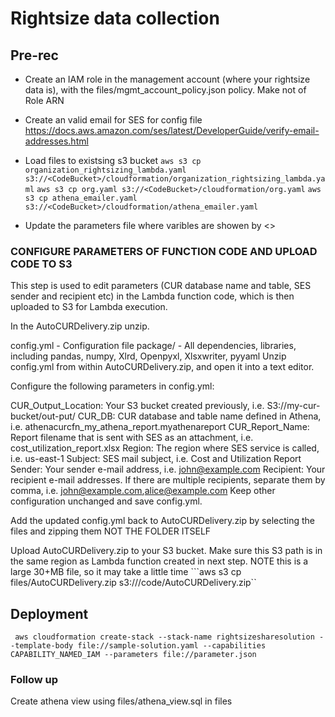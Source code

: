 # Rightsize data collection

## Pre-rec

* Create an IAM role in the management account (where your rightsize data is), with the files/mgmt_account_policy.json policy. Make not of Role ARN
* Create an valid email for SES for config file https://docs.aws.amazon.com/ses/latest/DeveloperGuide/verify-email-addresses.html
* Load files to existsing s3 bucket <CodeBucket>
```aws s3 cp organization_rightsizing_lambda.yaml s3://<CodeBucket>/cloudformation/organization_rightsizing_lambda.yaml```
```aws s3 cp org.yaml s3://<CodeBucket>/cloudformation/org.yaml```
```aws s3 cp athena_emailer.yaml s3://<CodeBucket>/cloudformation/athena_emailer.yaml```

* Update the parameters file where varibles are showen by <>


### CONFIGURE PARAMETERS OF FUNCTION CODE AND UPLOAD CODE TO S3

This step is used to edit parameters (CUR database name and table, SES sender and recipient etc) in the Lambda function code, which is then uploaded to S3 for Lambda execution.

In the AutoCURDelivery.zip unzip.

config.yml - Configuration file
package/ - All dependencies, libraries, including pandas, numpy, Xlrd, Openpyxl, Xlsxwriter, pyyaml
Unzip config.yml from within AutoCURDelivery.zip, and open it into a text editor.

Configure the following parameters in config.yml:

CUR_Output_Location: Your S3 bucket created previously, i.e. S3://my-cur-bucket/out-put/
CUR_DB: CUR database and table name defined in Athena, i.e. athenacurcfn_my_athena_report.myathenareport
CUR_Report_Name: Report filename that is sent with SES as an attachment, i.e. cost_utilization_report.xlsx
Region: The region where SES service is called, i.e. us-east-1
Subject: SES mail subject, i.e. Cost and Utilization Report
Sender: Your sender e-mail address, i.e. john@example.com
Recipient: Your recipient e-mail addresses. If there are multiple recipients, separate them by comma, i.e. john@example.com,alice@example.com
Keep other configuration unchanged and save config.yml.

Add the updated config.yml back to AutoCURDelivery.zip by selecting the files and zipping them NOT THE FOLDER ITSELF

Upload AutoCURDelivery.zip to your S3 bucket. Make sure this S3 path is in the same region as Lambda function created in next step. NOTE this is a large 30+MB file, so it may take a little time
```aws s3 cp files/AutoCURDelivery.zip  s3://<CodeBucket>/code/AutoCURDelivery.zip``


## Deployment
``` aws cloudformation create-stack --stack-name rightsizesharesolution --template-body file://sample-solution.yaml --capabilities CAPABILITY_NAMED_IAM --parameters file://parameter.json```

### Follow up

Create athena view using files/athena_view.sql in files